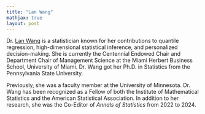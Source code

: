 ```yaml
---
title: "Lan Wang"
mathjax: true
layout: post
---
```


Dr. [Lan Wang](https://people.miami.edu/profile/605e4d5a9dea4152e892fae1494cbe6b) is a statistician known for her contributions to quantile regression, high-dimensional statistical inference, and personalized decision-making. She is currently the Centennial Endowed Chair and Department Chair of Management Science at the Miami Herbert Business School, University of Miami. Dr. Wang got her Ph.D. in Statistics from the Pennsylvania State University. 

Previously, she was a faculty member at the University of Minnesota. Dr. Wang has been recognized as a Fellow of both the Institute of Mathematical Statistics and the American Statistical Association. In addition to her research, she was the Co-Editor of *Annals of Statistics* from 2022 to 2024.